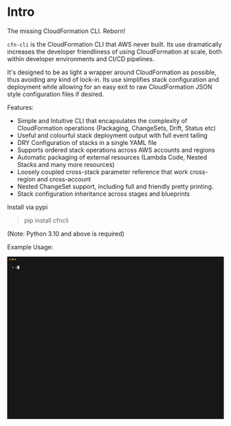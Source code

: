 # Intro

The missing CloudFormation CLI. Reborn!

`cfn-cli` is the CloudFormation CLI that AWS never built. Its use dramatically increases the developer friendliness of using CloudFormation at scale, both within developer environments and CI/CD pipelines.

It's designed to be as light a wrapper around CloudFormation as possible, thus avoiding any kind of lock-in. Its use simplifies stack configuration and deployment while allowing for an easy exit to raw CloudFormation JSON style configuration files if desired.

Features:

- Simple and Intuitive CLI that encapsulates the complexity of CloudFormation operations (Packaging, ChangeSets, Drift, Status  etc) 
- Useful and colourful stack deployment output with full event tailing
- DRY Configuration of stacks in a single YAML file 
- Supports ordered stack operations across AWS accounts and regions
- Automatic packaging of external resources (Lambda Code, Nested Stacks and many more resources)
- Loosely coupled cross-stack parameter reference that work cross-region and cross-account
- Nested ChangeSet support, including full and friendly pretty printing.
- Stack configuration inheritance across stages and blueprints

Install via pypi

> pip install cfncli

(Note: Python 3.10 and above is required)

Example Usage:

![demo](assets/demo.gif)

